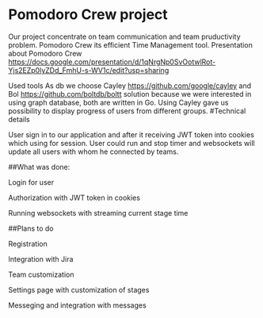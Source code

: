 Pomodoro Crew project
===============

Our project concentrate on team communication and team pruductivity problem.
Pomodoro Crew its efficient Time Management tool.
Presentation about Pomodoro Crew https://docs.google.com/presentation/d/1qNrgNp0SvOotwlRot-Yjs2EZp0lyZDd_FmhU-s-WV1c/edit?usp=sharing


Used tools
As db we choose Cayley https://github.com/google/cayley and Bol https://github.com/boltdb/boltt solution because we were interested in using graph database, both are written in Go. Using Cayley gave us possibility to display progress of users from different groups. 
#Technical details

User sign in to our application and after it receiving JWT token into cookies which using for session. User could run and stop timer and websockets will update all users with whom he connected by teams.

##What was done:

Login for user

Authorization with JWT token in cookies

Running websockets with streaming current stage time

##Plans to do

Registration

Integration with Jira

Team customization

Settings page with customization of stages

Messeging and integration with messages
